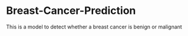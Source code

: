 # Breast-Cancer-Prediction
This is a model to detect whether a breast cancer is benign or malignant
